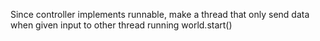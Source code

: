 Since controller implements runnable, make a thread that only send data when given input to other thread running world.start()
		
